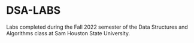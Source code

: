 # DSA-LABS
Labs completed during the Fall 2022 semester of the Data Structures and Algorithms class at Sam Houston State University.
